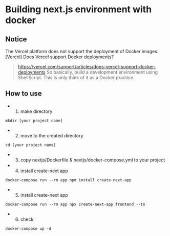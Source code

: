 # Building next.js environment with docker
## Notice
The Vercel platform does not support the deployment of Docker images.
[Vercel] Does Vercel support Docker deployments?
> https://vercel.com/support/articles/does-vercel-support-docker-deployments
So basically, build a development environment using ShellScript.
This is only think of it as a Docker practice.
## How to use
- 1. make directory
```
mkdir [your project name]
```

- 2. move to the created directory
```
cd [your project name]
```

- 3. copy nextjs/Dockerfile & nextjs/docker-compose.yml to your project

- 4. install create-next app
```
docker-compose run --rm app npm install create-next-app
```

- 5. install create-next app
```
docker-compose run --rm app npx create-next-app frontend --ts
```

- 6. check
```
docker-compose up -d
```